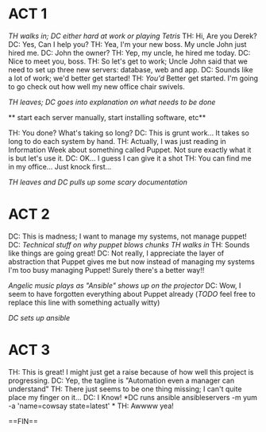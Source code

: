 ACT 1
=================================

*TH walks in; DC either hard at work or playing Tetris*
TH: Hi, Are you Derek?
DC: Yes, Can I help you?
TH: Yea, I'm your new boss. My uncle John just hired me.
DC: John the owner?
TH: Yep, my uncle, he hired me today.
DC: Nice to meet you, boss.
TH: So let's get to work; Uncle John said that we need to set up three new servers: database, web and app.
DC: Sounds like a lot of work; we'd better get started!
TH: *You'd* Better get started. I'm going to go check out how well my new office chair swivels.

*TH leaves; DC goes into explanation on what needs to be done*

** start each server manually, start installing software, etc** 

TH: You done? What's taking so long?
DC: This is grunt work... It takes so long to do each system by hand.
TH: Actually, I was just reading in Information Week about something called Puppet. Not sure exactly what it is but let's use it.
DC: OK... I guess I can give it a shot
TH: You can find me in my office... Just knock first...

*TH leaves and DC pulls up some scary documentation*

ACT 2
=================================
DC: This is madness; I want to manage my systems, not manage puppet!
DC: *Technical stuff on why puppet blows chunks*
*TH walks in*
TH: Sounds like things are going great!
DC: Not really, I appreciate the layer of abstraction that Puppet gives me but now instead of managing my systems I'm too busy managing Puppet! Surely there's a better way!!

*Angelic music plays as "Ansible" shows up on the projector*
DC: Wow, I seem to have forgotten everything about Puppet already (*TODO* feel free to replace this line with something actually witty)

*DC sets up ansible*

ACT 3
=================================

TH: This is great! I might just get a raise because of how well this project is progressing.
DC: Yep, the tagline is "Automation even a manager can understand"
TH: There just seems to be one thing missing; I can't quite place my finger on it...
DC: I Know!
*DC runs ansible ansibleservers -m yum -a 'name=cowsay state=latest' *
TH: Awwww yea!

==FIN==
